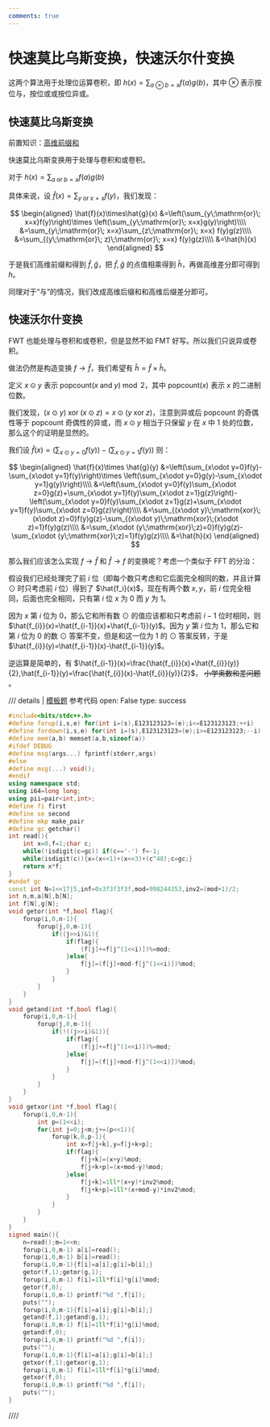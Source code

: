 ```yaml
---
comments: true
---
```


# 快速莫比乌斯变换，快速沃尔什变换

这两个算法用于处理位运算卷积，即 $h(x)=\sum_{a\otimes b=x}f(a)g(b)$，其中 $\otimes$ 表示按位与，按位或或按位异或。

## 快速莫比乌斯变换

前置知识：[高维前缀和](../dp/SOSDP.md)

快速莫比乌斯变换用于处理与卷积和或卷积。

对于 $h(x)=\sum_{a\;\mathrm{or}\; b=x}f(a)g(b)$

具体来说，设 $\hat{f}(x)=\sum_{y\;\mathrm{or}\; x=x}f(y)$，我们发现：

$$
\begin{aligned}
\hat{f}(x)\times\hat{g}(x)
&=\left(\sum_{y\;\mathrm{or}\; x=x}f(y)\right)\times \left(\sum_{y\;\mathrm{or}\; x=x}g(y)\right)\\\\
&=\sum_{y\;\mathrm{or}\; x=x}\sum_{z\;\mathrm{or}\; x=x} f(y)g(z)\\\\
&=\sum_{(y\;\mathrm{or}\; z)\;\mathrm{or}\; x=x} f(y)g(z)\\\\
&=\hat{h}(x)
\end{aligned}
$$

于是我们高维前缀和得到 $\hat{f},\hat{g}$，把 $\hat{f},\hat{g}$ 的点值相乘得到 $\hat{h}$，再做高维差分即可得到 $h$。

同理对于“与”的情况，我们改成高维后缀和和高维后缀差分即可。

## 快速沃尔什变换

FWT 也能处理与卷积和或卷积，但是显然不如 FMT 好写。所以我们只说异或卷积。

做法仍然是构造变换 $f\to \hat{f}$，我们希望有 $\hat{h}=\hat{f}\times \hat{h}$。

定义 $x\odot y$ 表示 $\mathrm{popcount}(x\;\mathrm{and}\; y)\bmod 2$，其中 $\mathrm{popcount}(x)$ 表示 $x$ 的二进制位数。

我们发现，$(x\odot y)\;\mathrm{xor}\;(x\odot z)=x\odot(y\;\mathrm{xor}\; z)$，注意到异或后 $\mathrm{popcount}$ 的奇偶性等于 $\mathrm{popcount}$ 奇偶性的异或，而 $x\odot y$ 相当于只保留 $y$ 在 $x$ 中 $1$ 处的位数，那么这个的证明是显然的。

我们设 $\hat{f}(x)=\left(\sum_{x\odot y=0}f(y)\right)-\left(\sum_{x\odot y=1}f(y)\right)$ 则：

$$
\begin{aligned}
\hat{f}(x)\times \hat{g}(y)
&=\left(\sum_{x\odot y=0}f(y)-\sum_{x\odot y=1}f(y)\right)\times \left(\sum_{x\odot y=0}g(y)-\sum_{x\odot y=1}g(y)\right)\\\\
&=\left(\sum_{x\odot y=0}f(y)\sum_{x\odot z=0}g(z)+\sum_{x\odot y=1}f(y)\sum_{x\odot z=1}g(z)\right)-\left(\sum_{x\odot y=0}f(y)\sum_{x\odot z=1}g(z)+\sum_{x\odot y=1}f(y)\sum_{x\odot z=0}g(z)\right)\\\\
&=\sum_{(x\odot y)\;\mathrm{xor}\;(x\odot z)=0}f(y)g(z)-\sum_{(x\odot y)\;\mathrm{xor}\;(x\odot z)=1}f(y)g(z)\\\\
&=\sum_{x\odot (y\;\mathrm{xor}\;z)=0}f(y)g(z)-\sum_{x\odot (y\;\mathrm{xor}\;z)=1}f(y)g(z)\\\\
&=\hat{h}(x)
\end{aligned}
$$

那么我们应该怎么实现 $f\to\hat{f}$ 和 $\hat{f}\to f$ 的变换呢？考虑一个类似于 FFT 的分治：

假设我们已经处理完了前 $i$ 位（即每个数只考虑和它后面完全相同的数，并且计算 $\odot$ 时只考虑前 $i$ 位）得到了 $\hat{f_i}(x)$，现在有两个数 $x,y$，前 $i$ 位完全相同，后面也完全相同，只有第 $i$ 位 $x$ 为 $0$ 而 $y$ 为 $1$。

因为 $x$ 第 $i$ 位为 $0$，那么它和所有数 $\odot$ 的值应该都和只考虑前 $i-1$ 位时相同，则 $\hat{f_{i}}(x)=\hat{f_{i-1}}(x)+\hat{f_{i-1}}(y)$。因为 $y$ 第 $i$ 位为 $1$，那么它和第 $i$ 位为 $0$ 的数 $\odot$ 答案不变，但是和这一位为 $1$ 的 $\odot$ 答案反转，于是 $\hat{f_{i}}(y)=\hat{f_{i-1}}(x)-\hat{f_{i-1}}(y)$。

逆运算是简单的，有 $\hat{f_{i-1}}(x)=\frac{\hat{f_{i}}(x)+\hat{f_{i}}(y)}{2},\hat{f_{i-1}}(y)=\frac{\hat{f_{i}}(x)-\hat{f_{i}}(y)}{2}$， ~~小学奥数和差问题~~ 。

/// details | [模板题](https://www.luogu.com.cn/problem/P4717) 参考代码 
    open: False
    type: success

```cpp
#include<bits/stdc++.h>
#define forup(i,s,e) for(int i=(s),E123123123=(e);i<=E123123123;++i)
#define fordown(i,s,e) for(int i=(s),E123123123=(e);i>=E123123123;--i)
#define mem(a,b) memset(a,b,sizeof(a))
#ifdef DEBUG
#define msg(args...) fprintf(stderr,args)
#else
#define msg(...) void();
#endif
using namespace std;
using i64=long long;
using pii=pair<int,int>;
#define fi first
#define se second
#define mkp make_pair
#define gc getchar()
int read(){
    int x=0,f=1;char c;
    while(!isdigit(c=gc)) if(c=='-') f=-1;
    while(isdigit(c)){x=(x<<1)+(x<<3)+(c^48);c=gc;}
    return x*f;
}
#undef gc
const int N=1<<17|5,inf=0x3f3f3f3f,mod=998244353,inv2=(mod+1)/2;
int n,m,a[N],b[N];
int f[N],g[N];
void getor(int *f,bool flag){
    forup(i,0,n-1){
        forup(j,0,m-1){
            if((j>>i)&1){
                if(flag){
                    (f[j]+=f[j^(1<<i)])%=mod;
                }else{
                    f[j]=(f[j]+mod-f[j^(1<<i)])%mod;
                }
            }
        }
    }
}
void getand(int *f,bool flag){
    forup(i,0,n-1){
        forup(j,0,m-1){
            if(!((j>>i)&1)){
                if(flag){
                    (f[j]+=f[j^(1<<i)])%=mod;
                }else{
                    f[j]=(f[j]+mod-f[j^(1<<i)])%mod;
                }
            }
        }
    }
}
void getxor(int *f,bool flag){
    forup(i,0,n-1){
        int p=(1<<i);
        for(int j=0;j<m;j+=(p<<1)){
            forup(k,0,p-1){
                int x=f[j+k],y=f[j+k+p];
                if(flag){
                    f[j+k]=(x+y)%mod;
                    f[j+k+p]=(x+mod-y)%mod;
                }else{
                    f[j+k]=1ll*(x+y)*inv2%mod;
                    f[j+k+p]=1ll*(x+mod-y)*inv2%mod;
                }
            }
        }
    }
}
signed main(){
    n=read();m=1<<n;
    forup(i,0,m-1) a[i]=read();
    forup(i,0,m-1) b[i]=read();
    forup(i,0,m-1){f[i]=a[i];g[i]=b[i];}
    getor(f,1);getor(g,1);
    forup(i,0,m-1) f[i]=1ll*f[i]*g[i]%mod;
    getor(f,0);
    forup(i,0,m-1) printf("%d ",f[i]);
    puts("");
    forup(i,0,m-1){f[i]=a[i];g[i]=b[i];}
    getand(f,1);getand(g,1);
    forup(i,0,m-1) f[i]=1ll*f[i]*g[i]%mod;
    getand(f,0);
    forup(i,0,m-1) printf("%d ",f[i]);
    puts("");
    forup(i,0,m-1){f[i]=a[i];g[i]=b[i];}
    getxor(f,1);getxor(g,1);
    forup(i,0,m-1) f[i]=1ll*f[i]*g[i]%mod;
    getxor(f,0);
    forup(i,0,m-1) printf("%d ",f[i]);
    puts("");
}
```

////